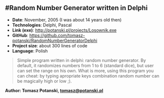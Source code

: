 #Random Number Generator written in Delphi
---
- **Date**: November, 2005 (I was about 14 years old then)
- **Technologies**: Delphi, Pascal
- **Link (exe)**: http://potanski.pl/projects/Losownik.exe
- **GitHub**: https://github.com/tomasz-potanski/RandomNumberGeneratorDelphi
- **Project size**: about 300 lines of code
- **Language**: Polish

> Simple program written in delphi: random number generator. By default, it randomizes numbers from 1 to 6 (standard dice), but user can set the range on his own. What is more, using this program you can cheat: by typing apropriate keys combination random number can be magically high or low ;). 

**Author: Tomasz Potanski, tomasz@potanski.pl**
